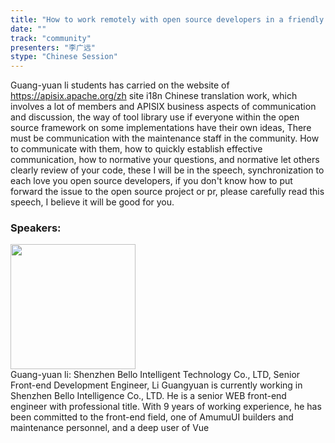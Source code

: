 ```yaml
---
title: "How to work remotely with open source developers in a friendly way"
date: "" 
track: "community"
presenters: "李广远"
stype: "Chinese Session"
---
```

Guang-yuan li students has carried on the website of https://apisix.apache.org/zh site i18n Chinese translation work, which involves a lot of members and APISIX business aspects of communication and discussion, the way of tool library use if everyone within the open source framework on some implementations have their own ideas, There must be communication with the maintenance staff in the community.
How to communicate with them, how to quickly establish effective communication, how to normative your questions, and normative let others clearly review of your code, these I will be in the speech, synchronization to each love you open source developers, if you don't know how to put forward the issue to the open source project or pr, please carefully read this speech, I believe it will be good for you.
 ### Speakers: 
 <img src="images/speaker/1097.png" width="200" /><br>Guang-yuan li: Shenzhen Bello Intelligent Technology Co., LTD, Senior Front-end Development Engineer, Li Guangyuan is currently working in Shenzhen Bello Intelligence Co., LTD. He is a senior WEB front-end engineer with professional title. With 9 years of working experience, he has been committed to the front-end field, one of AmumuUI builders and maintenance personnel, and a deep user of Vue
 